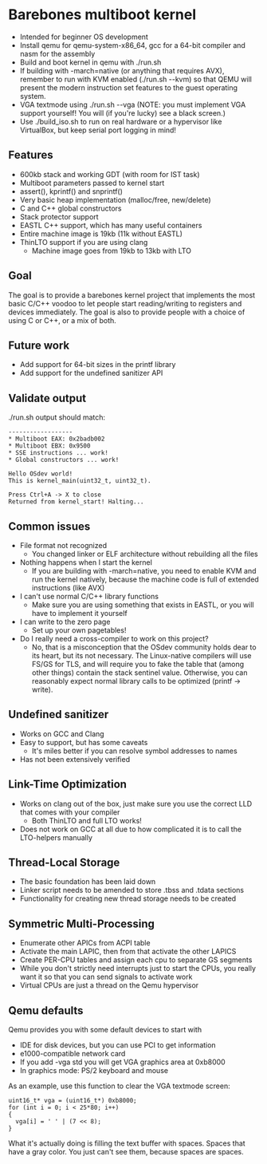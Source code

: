 # Barebones multiboot kernel

- Intended for beginner OS development
- Install qemu for qemu-system-x86_64, gcc for a 64-bit compiler and nasm for the assembly
- Build and boot kernel in qemu with ./run.sh
- If building with -march=native (or anything that requires AVX), remember to run with KVM enabled (./run.sh --kvm) so that QEMU will present the modern instruction set features to the guest operating system.
- VGA textmode using ./run.sh --vga (NOTE: you must implement VGA support yourself! You will (if you're lucky) see a black screen.)
- Use ./build_iso.sh to run on real hardware or a hypervisor like VirtualBox, but keep serial port logging in mind!

## Features

- 600kb stack and working GDT (with room for IST task)
- Multiboot parameters passed to kernel start
- assert(), kprintf() and snprintf()
- Very basic heap implementation (malloc/free, new/delete)
- C and C++ global constructors
- Stack protector support
- EASTL C++ support, which has many useful containers
- Entire machine image is 19kb (11k without EASTL)
- ThinLTO support if you are using clang
    - Machine image goes from 19kb to 13kb with LTO

## Goal

The goal is to provide a barebones kernel project that implements the most basic C/C++ voodoo to let people start reading/writing to registers and devices immediately. The goal is also to provide people with a choice of using C or C++, or a mix of both.

## Future work

- Add support for 64-bit sizes in the printf library
- Add support for the undefined sanitizer API

## Validate output

./run.sh output should match:
```
------------------
* Multiboot EAX: 0x2badb002
* Multiboot EBX: 0x9500
* SSE instructions ... work!
* Global constructors ... work!

Hello OSdev world!
This is kernel_main(uint32_t, uint32_t).

Press Ctrl+A -> X to close
Returned from kernel_start! Halting...
```

## Common issues

- File format not recognized
    - You changed linker or ELF architecture without rebuilding all the files
- Nothing happens when I start the kernel
    - If you are building with -march=native, you need to enable KVM and run the kernel natively, because the machine code is full of extended instructions (like AVX)
- I can't use normal C/C++ library functions
    - Make sure you are using something that exists in EASTL, or you will have to implement it yourself
- I can write to the zero page
    - Set up your own pagetables!
- Do I really need a cross-compiler to work on this project?
    - No, that is a misconception that the OSdev community holds dear to its heart, but its not necessary. The Linux-native compilers will use FS/GS for TLS, and will require you to fake the table that (among other things) contain the stack sentinel value. Otherwise, you can reasonably expect normal library calls to be optimized (printf -> write).

## Undefined sanitizer

- Works on GCC and Clang
- Easy to support, but has some caveats
    - It's miles better if you can resolve symbol addresses to names
- Has not been extensively verified

## Link-Time Optimization

- Works on clang out of the box, just make sure you use the correct LLD that comes with your compiler
    - Both ThinLTO and full LTO works!
- Does not work on GCC at all due to how complicated it is to call the LTO-helpers manually

## Thread-Local Storage

- The basic foundation has been laid down
- Linker script needs to be amended to store .tbss and .tdata sections
- Functionality for creating new thread storage needs to be created

## Symmetric Multi-Processing

- Enumerate other APICs from ACPI table
- Activate the main LAPIC, then from that activate the other LAPICS
- Create PER-CPU tables and assign each cpu to separate GS segments
- While you don't strictly need interrupts just to start the CPUs, you really want it so that you can send signals to activate work
- Virtual CPUs are just a thread on the Qemu hypervisor

## Qemu defaults

Qemu provides you with some default devices to start with
- IDE for disk devices, but you can use PCI to get information
- e1000-compatible network card
- If you add -vga std you will get VGA graphics area at 0xb8000
- In graphics mode: PS/2 keyboard and mouse

As an example, use this function to clear the VGA textmode screen:
```
uint16_t* vga = (uint16_t*) 0xb8000;
for (int i = 0; i < 25*80; i++)
{
  vga[i] = ' ' | (7 << 8);
}
```
What it's actually doing is filling the text buffer with spaces. Spaces that have a gray color. You just can't see them, because spaces are spaces.
